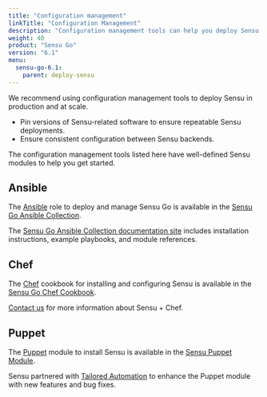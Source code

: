 ```yaml
---
title: "Configuration management"
linkTitle: "Configuration Management"
description: "Configuration management tools can help you deploy Sensu in production and at scale. Learn more about Sensu integrations."
weight: 40
product: "Sensu Go"
version: "6.1"
menu:
  sensu-go-6.1:
    parent: deploy-sensu
---
```


We recommend using configuration management tools to deploy Sensu in production and at scale.

- Pin versions of Sensu-related software to ensure repeatable Sensu deployments.
- Ensure consistent configuration between Sensu backends.

The configuration management tools listed here have well-defined Sensu modules to help you get started.

## Ansible

The [Ansible][5] role to deploy and manage Sensu Go is available in the [Sensu Go Ansible Collection][6].

The [Sensu Go Ansible Collection documentation site][9] includes installation instructions, example playbooks, and module references.

## Chef

The [Chef][3] cookbook for installing and configuring Sensu is available in the [Sensu Go Chef Cookbook][4].

[Contact us][8] for more information about Sensu + Chef.

## Puppet

The [Puppet][1] module to install Sensu is available in the [Sensu Puppet Module][2].

Sensu partnered with [Tailored Automation][7] to enhance the Puppet module with new features and bug fixes.


[1]: https://puppet.com/
[2]: https://forge.puppet.com/modules/sensu/sensu
[3]: https://www.chef.io/
[4]: https://supermarket.chef.io/cookbooks/sensu-go
[5]: https://www.ansible.com/
[6]: https://galaxy.ansible.com/sensu/sensu_go
[7]: https://tailoredautomation.io/
[8]: http://monitoringlove.sensu.io/chef
[9]: https://sensu.github.io/sensu-go-ansible/
